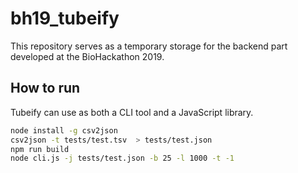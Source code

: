 # bh19_tubeify
This repository serves as a temporary storage for the backend part developed at the BioHackathon 2019.

## How to run

Tubeify can use as both a CLI tool and a JavaScript library.

```bash
node install -g csv2json
csv2json -t tests/test.tsv  > tests/test.json
npm run build
node cli.js -j tests/test.json -b 25 -l 1000 -t -1
```
